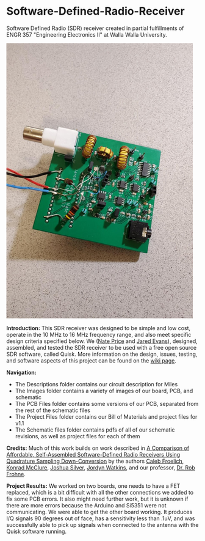 # Software-Defined-Radio-Receiver
Software Defined Radio (SDR) receiver created in partial fulfillments of ENGR 357 "Engineering Electronics II" at Walla Walla University.

![](https://github.com/pricna/Software-Defined-Radio-Receiver/blob/main/Images/Jared_Built_Board.png)

**Introduction:** This SDR receiver was designed to be simple and low cost, operate in the 10 MHz to 16 MHz frequency range, and also meet specific design criteria specified below. We ([Nate Price](https://github.com/pricna) and [Jared Evans](https://github.com/jred-KiCAD)), designed, assembled, and tested the SDR receiver to be used with a free open source SDR software, called Quisk. More information on the design, issues, testing, and software aspects of this project can be found on the [wiki page](https://github.com/pricna/Software-Defined-Radio-Receiver/wiki).

**Navigation:** 
- The Descriptions folder contains our circuit description for Miles
- The Images folder contains a variety of images of our board, PCB, and schematic
- The PCB Files folder contains some versions of our PCB, separated from the rest of the schematic files
- The Project Files folder contains our Bill of Materials and project files for v1.1
- The Schematic files folder contains pdfs of all of our schematic revisions, as well as project files for each of them

**Credits:** Much of this work builds on work described in [A Comparison of Affordable, Self-Assembled Software-Defined Radio Receivers Using Quadrature Sampling Down-Conversion](http://fweb.wallawalla.edu/~frohro/ClassHandouts/Electronics/A%20Comparison%20of%20Affordable,%20Self-Assembled%20%20Software-Defined%20Radio%20Receivers%20Using%20Quadrature%20Sampling%20Down-Conversion.pdf) by the authors [Caleb Froelich](https://github.com/froeca), [Konrad McClure](https://github.com/KonradMcClure), [Joshua Silver](https://github.com/JoshSilver8), [Jordyn Watkins](https://github.com/greenjacketgirl), and our professor, [Dr. Rob Frohne](https://github.com/frohro).

**Project Results:** We worked on two boards, one needs to have a FET replaced, which is a bit difficult with all the other connections we added to fix some PCB errors. It also might need further work, but it is unknown if there are more errors because the Arduino and Si5351 were not communicating. We were able to get the other board working. It produces I/Q signals 90 degrees out of face, has a sensitivity less than .1uV, and was successfully able to pick up signals when connected to the antenna with the Quisk software running.
